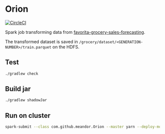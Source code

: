 # Orion

[![CircleCI](https://circleci.com/gh/meandor/orion.svg?style=svg)](https://circleci.com/gh/meandor/orion)

Spark job transforming data from [favorita-grocery-sales-forecasting](https://www.kaggle.com/c/favorita-grocery-sales-forecasting).

The transformed dataset is saved in `/grocery/dataset/<GENERATION-NUMBER>/train.parquet` on the HDFS.

## Test
```bash
./gradlew check
```

## Build jar
```bash
./gradlew shadowJar
```

## Run on cluster
```bash
spark-submit --class com.github.meandor.Orion --master yarn --deploy-mode cluster --conf "spark.dynamicAllocation.enabled"="true" --conf "spark.dynamicAllocation.minExecutors"="1" --conf "spark.dynamicAllocation.maxExecutors"="5" --conf "spark.dynamicAllocation.executorIdleTimeout"="30" <jar-file>
```
